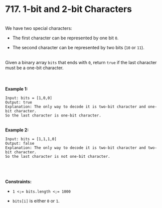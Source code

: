 # 717. 1-bit and 2-bit Characters

<br />We have two special characters:<br />

* The first character can be represented by one bit `0`.

* The second character can be represented by two bits (`10` or `11`).


<br />Given a binary array `bits` that ends with `0`, return `true` if the last character must be a one-bit character.<br />
<br /> <br />
<br />**Example 1:**<br />
```
Input: bits = [1,0,0]
Output: true
Explanation: The only way to decode it is two-bit character and one-bit character.
So the last character is one-bit character.
```
<br />**Example 2:**<br />
```
Input: bits = [1,1,1,0]
Output: false
Explanation: The only way to decode it is two-bit character and two-bit character.
So the last character is not one-bit character.
```
<br /> <br />
<br />**Constraints:**<br />

* `1 <;= bits.length <;= 1000`

* `bits[i]` is either `0` or `1`.